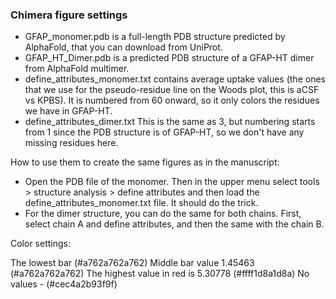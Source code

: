 ### Chimera figure settings

- GFAP_monomer.pdb is a full-length PDB structure predicted by AlphaFold, that you can download from UniProt. 
- GFAP_HT_Dimer.pdb is a predicted PDB structure of a GFAP-HT dimer from AlphaFold multimer. 
- define_attributes_monomer.txt contains average uptake values (the ones that we use for the pseudo-residue line on the Woods plot, this is aCSF vs KPBS). It is numbered from 60 onward, so it only colors the residues we have in GFAP-HT. 
- define_attributes_dimer.txt This is the same as 3, but numbering starts from 1 since the PDB structure is of GFAP-HT, so we don't have any missing residues here. 

How to use them to create the same figures as in the manuscript: 

- Open the PDB file of the monomer. Then in the upper menu select tools > structure analysis > define attributes and then load the define_attributes_monomer.txt file. It should do the trick. 
- For the dimer structure, you can do the same for both chains. First, select chain A and define attributes, and then the same with the chain B. 

Color settings: 

The lowest bar (#a762a762a762)
Middle bar value 1.45463 (#a762a762a762)
The highest value in red is 5.30778 (#ffff1d8a1d8a)
No values - (#cec4a2b93f9f)
